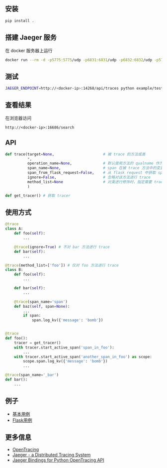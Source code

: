 ##  安装

```bash
pip install .
```

## 搭建 Jaeger 服务

在 docker 服务器上运行
```bash
docker run --rm -d -p5775:5775/udp -p6831:6831/udp -p6832:6832/udp -p5778:5778 -p16686:16686 -p14268:14268 -p9411:9411 jaegertracing/all-in-one:latest
```

## 测试
```bash
JAEGER_ENDPOINT=http://<docker-ip>:14268/api/traces python example/test.py 
```

## 查看结果
在浏览器访问
```text
http://<docker-ip>:16686/search
```

##  API
```python
def trace(target=None,                      # 被 trace 的方法或类
          *,
          operation_name=None,              # 默认使用方法的 qualname 作为 trace 结果中的 operation name，仅支持对方法进修饰
          span_name=None,                   # span 在被 trace 方法中的变量名
          span_from_flask_request=False,    # 从 flask request 中获取 span 相关信息
          ignore=False,                     # 忽略对该方法进行 trace
          method_list=None                  # 对类进行修饰时，指定需要 trace 的方法，默认对类中所有非 __ 开头的方法进行 trace
          )

def get_tracer() # 获取 tracer
```

## 使用方式
```python
@trace
class A:
    def foo(self):
        ...

    @trace(ignore=True) # 不对 bar 方法进行 trace
    def bar(self):
        ...

@trace(method_list=['foo']) # 仅对 foo 方法进行 trace
class B:
    def foo(self):
        ...

    def bar(self):
        ...

    @trace(span_name='span')
    def baz(self, span=None):
        ...
        if span:
            span.log_kv({'message': 'bomb'})


@trace
def foo():
    tracer = get_tracer()
    with tracer.start_active_span('span_in_foo'):
        ...
    with tracer.start_active_span('another_span_in_foo') as scope:
        scope.span.log_kv({'message': 'bomb'})
        ...

@trace(span_name='_bar')
def bar():
    ...

```

## 例子
- [基本用例](./example/test.py)
- [Flask用例](./example/flask_example.py)

## 更多信息

- [OpenTracing](https://opentracing.io/)
- [Jaeger - a Distributed Tracing System](https://github.com/jaegertracing/jaeger)
- [Jaeger Bindings for Python OpenTracing API](https://github.com/jaegertracing/jaeger-client-python)